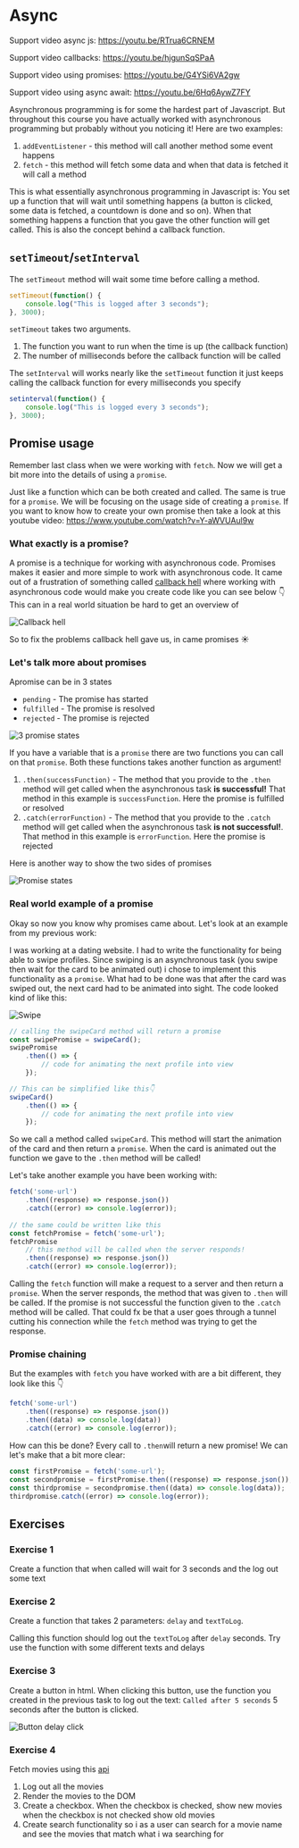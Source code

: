 # Async

Support video async js: https://youtu.be/RTrua6CRNEM

Support video callbacks: https://youtu.be/hjgunSqSPaA

Support video using promises: https://youtu.be/G4YSi6VA2gw

Support video using async await: https://youtu.be/6Hq6AywZ7FY



Asynchronous programming is for some the hardest part of Javascript. But throughout this course you have actually worked with asynchronous programming but probably without you noticing it! Here are two examples:

1. `addEventListener` - this method will call another method some event happens
2. `fetch` - this method will fetch some data and when that data is fetched it will call a method

This is what essentially asynchronous programming in Javascript is: You set up a function that will wait until something happens (a button is clicked, some data is fetched, a countdown is done and so on). When that something happens a function that you gave the other function will get called. This is also the concept behind a callback function.



## `setTimeout`/`setInterval`

The `setTimeout` method will wait some time before calling a method.

```js
setTimeout(function() {
	console.log("This is logged after 3 seconds");
}, 3000);
```

`setTimeout` takes two arguments. 

1. The function you want to run when the time is up (the callback function)
2. The number of milliseconds before the callback function will be called



The `setInterval` will works nearly like the `setTimeout` function it just keeps calling the callback function for every milliseconds you specify

```js
setinterval(function() {
	console.log("This is logged every 3 seconds");
}, 3000);
```



## Promise usage

Remember last class when we were working with `fetch`. Now we will get a bit more into the details of using a `promise`.

Just like a function which can be both created and called. The same is true for a `promise`. We will be focusing on the usage side of creating a `promise`. If you want to know how to create your own promise then take a look at this youtube video: https://www.youtube.com/watch?v=Y-aWVUAul9w



### What exactly is a promise?

A promise is a technique for working with asynchronous code. Promises makes it easier and more simple to work with asynchronous code. It came out of a frustration of something called [callback hell](http://callbackhell.com/) where working with asynchronous code would make you create code like you can see below 👇 This can in a real world situation be hard to get an overview of

![Callback hell](../../assets/callback-hell.png)

So to fix the problems callback hell gave us, in came promises ☀️



### Let's talk more about promises

Apromise can be in 3 states

- `pending` -  The promise has started
- `fulfilled` - The promise is resolved
- `rejected` - The promise is rejected

![3 promise states](../../assets/promise-states.png)



If you have a variable that is a `promise` there are two functions you can call on that `promise`. Both these functions takes another function as argument!

1. `.then(successFunction)` - The method that you provide to the `.then` method will get called when the asynchronous task **is successful!** That method in this example is `successFunction`. Here the promise is fulfilled or resolved
2. `.catch(errorFunction)` - The method that you provide to the `.catch` method will get called when the asynchronous task **is not successful!**. That method in this example is `errorFunction`. Here the promise is rejected



Here is another way to show the two sides of promises

![Promise states](../../assets/promises-states.png)



### Real world example of a promise

Okay so now you know why promises came about. Let's look at an example from my previous work:

I was working at a dating website. I had to write the functionality for being able to swipe profiles. Since swiping is an asynchronous task (you swipe then wait for the card to be animated out) i chose to implement this functionality as a `promise`. What had to be done was that after the card was swiped out, the next card had to be animated into sight. The code looked kind of like this:

![Swipe](../../assets/swipe.png)



```js
// calling the swipeCard method will return a promise
const swipePromise = swipeCard();
swipePromise
	.then(() => {
		// code for animating the next profile into view
	});

// This can be simplified like this👇
swipeCard()
	.then(() => {
		// code for animating the next profile into view
	});
```

So we call a method called `swipeCard`. This method will start the animation of the card and then return a `promise`. When the card is animated out the function we gave to the `.then` method will be called!



Let's take another example you have been working with:

````js
fetch('some-url')
	.then((response) => response.json())
	.catch((error) => console.log(error));
	
// the same could be written like this
const fetchPromise = fetch('some-url');
fetchPromise
	// this method will be called when the server responds!
	.then((response) => response.json())
	.catch((error) => console.log(error));
````

Calling the `fetch` function will make a request to a server and then return a `promise`. When the server responds, the method that was given to  `.then` will be called. If the promise is not successful the function given to the `.catch` method will be called. That could fx be that a user goes through a tunnel cutting his connection while the `fetch` method was trying to get the response. 



### Promise chaining

But the examples with `fetch` you have worked with are a bit different, they look like this 👇

```js
fetch('some-url')
	.then((response) => response.json())
	.then((data) => console.log(data))
	.catch((error) => console.log(error));
```

How can this be done? Every call to `.then`will return a new promise! We can let's make that a bit more clear:

```js
const firstPromise = fetch('some-url');
const secondpromise = firstPromise.then((response) => response.json());
const thirdpromise = secondpromise.then((data) => console.log(data));
thirdpromise.catch((error) => console.log(error));
```



## Exercises



### Exercise 1

Create a function that when called will wait for 3 seconds and the log out some text



### Exercise 2

Create a function that takes 2 parameters: `delay` and `textToLog`. 

Calling this function should log out the `textToLog` after `delay` seconds. Try use the function with some different texts and delays



### Exercise 3

Create a button in html. When clicking this button, use the function you created in the previous task to log out the text: `Called after 5 seconds` 5 seconds after the button is clicked.

![Button delay click](https://github.com/HackYourFuture-CPH/JavaScript/raw/master/javascript2/week3/assets/button-delay.gif)



### Exercise 4

Fetch movies using this [api](https://gist.githubusercontent.com/pankaj28843/08f397fcea7c760a99206bcb0ae8d0a4/raw/02d8bc9ec9a73e463b13c44df77a87255def5ab9/movies.json)

1. Log out all the movies
2. Render the movies to the DOM
3. Create a checkbox. When the checkbox is checked, show new movies when the checkbox is not checked show old movies
4. Create search functionality so i as a user can search for a movie name and see the movies that match what i wa searching for

